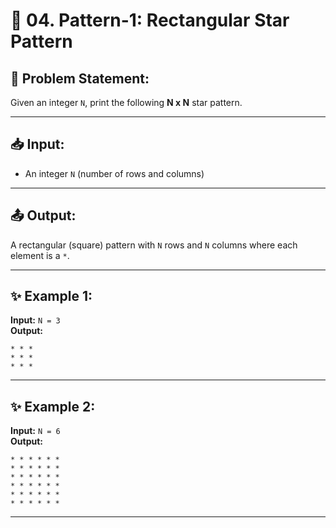 # 🌟 04. Pattern-1: Rectangular Star Pattern

## 📝 Problem Statement:
Given an integer `N`, print the following **N x N** star pattern.

---

## 📥 Input:

- An integer `N` (number of rows and columns)

---

## 📤 Output:

A rectangular (square) pattern with `N` rows and `N` columns where each element is a `*`.

---

## ✨ Example 1:

**Input:** `N = 3`  
**Output:**
```
* * *
* * *
* * *
```

---

## ✨ Example 2:

**Input:** `N = 6`  
**Output:**
```
* * * * * *
* * * * * *
* * * * * *
* * * * * *
* * * * * *
* * * * * *
```

---
